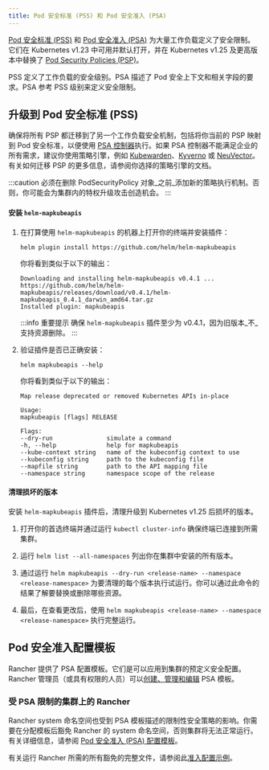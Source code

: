 ```yaml
---
title: Pod 安全标准 (PSS) 和 Pod 安全准入 (PSA)
---
```


[Pod 安全标准 (PSS)](https://kubernetes.io/docs/concepts/security/pod-security-standards/) 和 [Pod 安全准入 (PSA)](https://kubernetes.io/docs/concepts/security/pod-security-admission/) 为大量工作负载定义了安全限制。
它们在 Kubernetes v1.23 中可用并默认打开，并在 Kubernetes v1.25 及更高版本中替换了 [Pod Security Policies (PSP)](https://kubernetes.io/docs/concepts/security/pod-security-policy/)。

PSS 定义了工作负载的安全级别。PSA 描述了 Pod 安全上下文和相关字段的要求。PSA 参考 PSS 级别来定义安全限制。

## 升级到 Pod 安全标准 (PSS)

确保将所有 PSP 都迁移到了另一个工作负载安全机制，包括将你当前的 PSP 映射到 Pod 安全标准，以便使用 [PSA 控制器](https://kubernetes.io/docs/concepts/security/pod-security-admission/)执行。如果 PSA 控制器不能满足企业的所有需求，建议你使用策略引擎，例如 [Kubewarden](https://www.kubewarden.io/)、[Kyverno](https://kyverno.io/) 或 [NeuVector](https://neuvector.com/)。有关如何迁移 PSP 的更多信息，请参阅你选择的策略引擎的文档。

:::caution
必须在删除 PodSecurityPolicy 对象_之前_添加新的策略执行机制。否则，你可能会为集群内的特权升级攻击创造机会。
:::

#### 安装 `helm-mapkubeapis`

1. 在打算使用 `helm-mapkubeapis` 的机器上打开你的终端并安装插件：
   ```shell
   helm plugin install https://github.com/helm/helm-mapkubeapis
   ```

   你将看到类似于以下的输出：
   ```console
   Downloading and installing helm-mapkubeapis v0.4.1 ...
   https://github.com/helm/helm-mapkubeapis/releases/download/v0.4.1/helm-mapkubeapis_0.4.1_darwin_amd64.tar.gz
   Installed plugin: mapkubeapis
   ```

   :::info 重要提示
   确保 `helm-mapkubeapis` 插件至少为 v0.4.1，因为旧版本_不_支持资源删除。
   :::

1. 验证插件是否已正确安装：
   ```shell
   helm mapkubeapis --help
   ```

   你将看到类似于以下的输出：
   ```console
   Map release deprecated or removed Kubernetes APIs in-place

   Usage:
   mapkubeapis [flags] RELEASE

   Flags:
   --dry-run               simulate a command
   -h, --help              help for mapkubeapis
   --kube-context string   name of the kubeconfig context to use
   --kubeconfig string     path to the kubeconfig file
   --mapfile string        path to the API mapping file
   --namespace string      namespace scope of the release
   ```

#### 清理损坏的版本

安装 `helm-mapkubeapis` 插件后，清理升级到 Kubernetes v1.25 后损坏的版本。

1. 打开你的首选终端并通过运行 `kubectl cluster-info` 确保终端已连接到所需集群。

1. 运行 `helm list --all-namespaces` 列出你在集群中安装的所有版本。

1. 通过运行 `helm mapkubeapis --dry-run <release-name> --namespace <release-namespace>` 为要清理的每个版本执行试运行。你可以通过此命令的结果了解要替换或删除哪些资源。

1. 最后，在查看更改后，使用 `helm mapkubeapis <release-name> --namespace <release-namespace>` 执行完整运行。

## Pod 安全准入配置模板

Rancher 提供了 PSA 配置模板。它们是可以应用到集群的预定义安全配置。Rancher 管理员（或具有权限的人员）可以[创建、管理和编辑](./psa-config-templates.md) PSA 模板。

### 受 PSA 限制的集群上的 Rancher

Rancher system 命名空间也受到 PSA 模板描述的限制性安全策略的影响。你需要在分配模板后豁免 Rancher 的 system 命名空间，否则集群将无法正常运行。有关详细信息，请参阅 [Pod 安全准入 (PSA) 配置模板](./psa-config-templates.md#豁免必须的-rancher-命名空间)。

有关运行 Rancher 所需的所有豁免的完整文件，请参阅此[准入配置示例](../../../reference-guides/rancher-security/psa-restricted-exemptions.md)。
